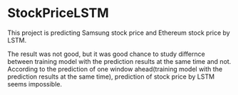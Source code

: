 # StockPriceLSTM

This project is predicting Samsung stock price and Ethereum stock price by LSTM. 

The result was not good, but it was good chance to study differnce between training model with the prediction results at the same time and not.
According to the prediction of one window ahead(training model with the prediction results at the same time), prediction of stock price by LSTM seems impossible.
